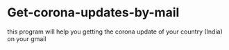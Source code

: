 # Get-corona-updates-by-mail
this program will help you getting the corona update of your country (India) on your gmail  
